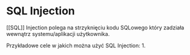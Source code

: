 # SQL Injection
[[SQL]] Injection polega na strzyknięciu kodu SQLowego który zadziała wewnątrz systemu/aplikacji użytkownika. 

Przykładowe cele w jakich można użyć SQL Injection:
1. 